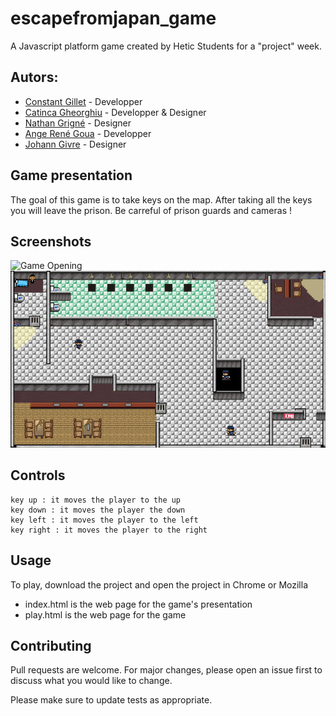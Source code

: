 # escapefromjapan_game

A Javascript platform game created by Hetic Students for a "project" week.
## Autors:
  * [Constant Gillet](https://github.com/constantgillet) - Developper 
  * [Catinca Gheorghiu](https://github.com/CatincaG) - Developper & Designer
  * [Nathan Grigné](https://github.com/NathanGrigne) - Designer
  * [Ange René Goua](https://github.com/angegoua) - Developper
  * [Johann Givre](https://github.com/Exzostyc) - Designer 

## Game presentation

The goal of this game is to take keys on the map. After taking all the keys you will leave the prison. Be carreful of prison guards and cameras ! 

## Screenshots
![Game Opening](https://zupimages.net/up/19/16/4w9z.png)
![First Level](https://github.com/angegoua/escapefromjapan_game/blob/master/images/page_accueil/example2.png)

## Controls
```
key up : it moves the player to the up
key down : it moves the player the down
key left : it moves the player to the left
key right : it moves the player to the right

```

## Usage

To play, download the project and open the project in Chrome or Mozilla

* index.html is the web page for the game's presentation
* play.html is the web page for the game



## Contributing
Pull requests are welcome. For major changes, please open an issue first to discuss what you would like to change.

Please make sure to update tests as appropriate.

